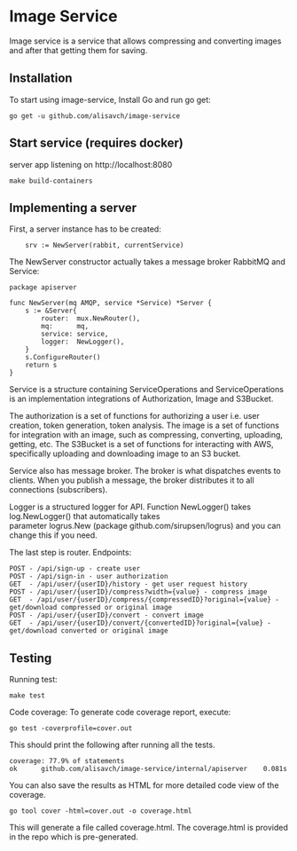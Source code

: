 # **Image Service**
Image service is a service that allows compressing and converting images and after that getting them for saving.


## Installation
To start using image-service, Install Go and run go get:

```
go get -u github.com/alisavch/image-service
```

## Start service (requires docker)

server app listening on http://localhost:8080
```
make build-containers
```

## Implementing a server 
First, a server instance has to be created:
```
    srv := NewServer(rabbit, currentService)
```
The NewServer constructor actually takes a message broker RabbitMQ and Service:
```
package apiserver

func NewServer(mq AMQP, service *Service) *Server {
	s := &Server{
		router:  mux.NewRouter(),
		mq:      mq,
		service: service,
		logger:  NewLogger(),
	}
	s.ConfigureRouter()
	return s
}
```

Service is a structure containing ServiceOperations and ServiceOperations is an implementation
integrations of Authorization, Image and S3Bucket.

The authorization is a set of functions for authorizing a user i.e. user creation, token generation, token analysis.
The image is a set of functions for integration with an image, such as compressing, converting, uploading, getting, etc.
The S3Bucket is a set of functions for interacting with AWS, specifically uploading and downloading image to an S3 bucket.

Service also has message broker. The broker is what dispatches events to clients.
When you publish a message, the broker distributes it to all connections (subscribers).

Logger is a structured logger for API. Function NewLogger() takes log.NewLogger() that automatically takes  
parameter logrus.New (package github.com/sirupsen/logrus) and you can change this if you need.

The last step is router. Endpoints: 
~~~
POST - /api/sign-up - create user
POST - /api/sign-in - user authorization
GET  - /api/user/{userID}/history - get user request history
POST - /api/user/{userID}/compress?width={value} - compress image
GET  - /api/user/{userID}/compress/{compressedID}?original={value} - get/download compressed or original image
POST - /api/user/{userID}/convert - convert image
GET  - /api/user/{userID}/convert/{convertedID}?original={value} - get/download converted or original image
~~~

## Testing
Running test:
```
make test
```
Code coverage: To generate code coverage report, execute:
```
go test -coverprofile=cover.out
```
This should print the following after running all the tests.
```
coverage: 77.9% of statements
ok      github.com/alisavch/image-service/internal/apiserver    0.081s
```

You can also save the results as HTML for more detailed code view of the coverage.
```
go tool cover -html=cover.out -o coverage.html
```

This will generate a file called coverage.html. The coverage.html is provided in the repo which is pre-generated.